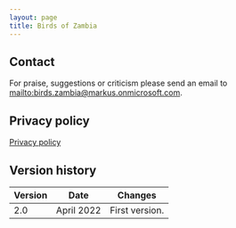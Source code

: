 ```yaml
---
layout: page
title: Birds of Zambia
---
```


## Contact

For praise, suggestions or criticism please send an email to <mailto:birds.zambia@markus.onmicrosoft.com>.

## Privacy policy

[Privacy policy](privacy-policy.html)

## Version history

| Version | Date       | Changes        |
| ------- | ---------- | -------------- |
| 2.0     | April 2022 | First version. |
